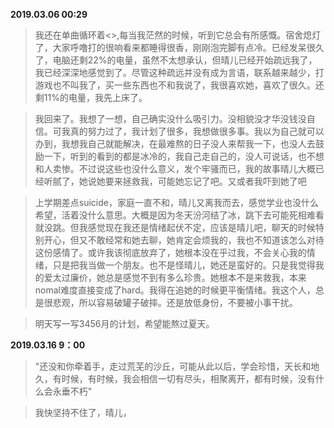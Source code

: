 **2019.03.06 00:29**

> 我还在单曲循环着<<White>>,每当我茫然的时候，听到它总会有所感慨。宿舍熄灯了，大家呼噜打的很响看来都睡得很香，刚刚泡完脚有点冷。已经发呆很久了，电脑还剩22%的电量，虽然不太想承认，但晴儿已经开始疏远我了，我已经深深地感觉到了。尽管这种疏远并没有成为言语，联系越来越少，打游戏也不叫我了，买一些东西也不和我说了，我很喜欢她，喜欢了很久。还剩11%的电量，我先上床了。
  
> 我回来了。我想了一想，自己确实没什么吸引力。没相貌没才华没钱没自信。可我真的努力过了，我计划了很多，我想做很多事。我以为自己就可以办到，我想我自己就能解决，在最难熬的日子没人来帮我一下，也没人去鼓励一下，听到的看到的都是冰冷的，我自己走自己的，没人可说话，也不想和人卖惨。不过说这些也没什么意义，发个牢骚而已，我的故事晴儿大概已经听腻了，她说她要来拯救我，可能她忘记了吧。又或者我吓到她了吧

> 上学期差点suicide，家庭一直不和，晴儿又离我而去，感觉学业也没什么希望，活着没什么意思。大概是因为冬天汾河结了冰，跳下去可能死相难看就没跳。但我感觉现在我还是情绪起伏不定，应该是晴儿吧，聊天的时候特别开心，但又不敢经常和她去聊，她肯定会烦我的，我也不知道该怎么对待这份感情了。或许我该彻底放弃了，她根本没在乎过我，不会关心我的情绪，只是把我当做一个朋友。也不是怪晴儿，她还是蛮好的。只是我觉得我的爱太过廉价，她总是感觉不到有多么珍贵。她根本不是来救我，本来nomal难度直接变成了hard。我得在追她的时候更平衡情绪。我这个人，总是很悲观，所以容易破罐子破摔。还是放低身份，不要被小事干扰。

> 明天写一写3456月的计划，希望能熬过夏天。

**2019.03.16 9：00**

> "还没和你牵着手，走过荒芜的沙丘，可能从此以后，学会珍惜，天长和地久，有时候，有时候，我会相信一切有尽头，相聚离开，都有时候，没有什么会永垂不朽"

> 我快坚持不住了，晴儿，
